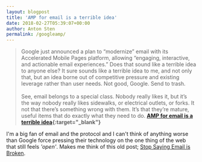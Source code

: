 ```yaml
---
layout: blogpost
title: 'AMP for email is a terrible idea'
date: 2018-02-27T05:39:07+00:00
author: Anton Sten
permalink: /googleamp/
---
```


>Google just announced a plan to “modernize” email with its Accelerated Mobile Pages platform, allowing “engaging, interactive, and actionable email experiences.” Does that sound like a terrible idea to anyone else? It sure sounds like a terrible idea to me, and not only that, but an idea borne out of competitive pressure and existing leverage rather than user needs. Not good, Google. Send to trash.<br /><br />See, email belongs to a special class. Nobody really likes it, but it’s the way nobody really likes sidewalks, or electrical outlets, or forks. It not that there’s something wrong with them. It’s that they’re mature, useful items that do exactly what they need to do. **[AMP for email is a terrible idea](https://techcrunch.com/2018/02/13/amp-for-email-is-a-terrible-idea/){:target="_blank"}**

I'm a big fan of email and the protocol and I can't think of anything worse than Google force pressing their technology on the one thing of the web that still feels <i>'open'</i>. Makes me think of this old post; [Stop Saying Email is Broken](/emailbroken).
